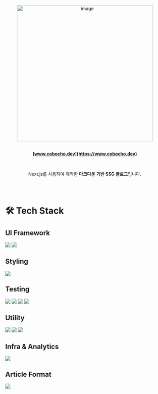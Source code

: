 <div align='center'>

<img width="431" alt="image" src="https://github.com/cobocho/cobocho.dev/assets/99083803/3e123af9-e1eb-494d-88ca-93449ceb78b4">

<br>
<br>

<strong>[www.cobocho.dev](https://www.cobocho.dev)</strong>

<br>

Next.js를 사용하여 제작한 <strong>마크다운 기반 SSG 블로그</strong>입니다.

</div>

</br>

</br>

# 🛠️ Tech Stack

## UI Framework

<div style={{ display: flex }}>

<img src="https://img.shields.io/badge/typescript-3178C6?style=for-the-badge&logo=typescript&logoColor=white">
<img src="https://img.shields.io/badge/next.js-000000?style=for-the-badge&logo=nextdotjs&logoColor=white">

</div>

## Styling

<img src="https://img.shields.io/badge/vanilla extract-FE7EAA?style=for-the-badge&logo=vanilla extract&logoColor=white">

## Testing

<div style={{ display: flex }}>
<img src="https://img.shields.io/badge/jest-C21325?style=for-the-badge&logo=jest&logoColor=white">
<img src="https://img.shields.io/badge/React Testing Library-E33332?style=for-the-badge&logo=testinglibrary&logoColor=white">
<img src="https://img.shields.io/badge/storybook-FF4785?style=for-the-badge&logo=storybook&logoColor=white">
<img src="https://img.shields.io/badge/chromatic-FC521F?style=for-the-badge&logo=chromatic&logoColor=white">
</div>

## Utility

<div style={{ display: flex }}>
<img src="https://img.shields.io/badge/eslint-4B32C3?style=for-the-badge&logo=eslint&logoColor=white">
<img src="https://img.shields.io/badge/prettier-F7B93E?style=for-the-badge&logo=prettier&logoColor=white">
<img src="https://img.shields.io/badge/github actions-2088FF?style=for-the-badge&logo=githubactions&logoColor=white">
</div>

## Infra & Analytics

<img src="https://img.shields.io/badge/vercel-000000?style=for-the-badge&logo=vercel&logoColor=white">

## Article Format

<img src="https://img.shields.io/badge/markdown-000000?style=for-the-badge&logo=markdown&logoColor=white">
